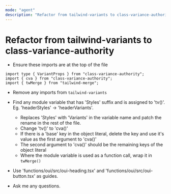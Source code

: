 ```yaml
---
mode: "agent"
description: "Refactor from tailwind-variants to class-variance-authority"
---
```


# Refactor from tailwind-variants to class-variance-authority

- Ensure these imports are at the top of the file

```
import type { VariantProps } from "class-variance-authority";
import { cva } from "class-variance-authority";
import { twMerge } from "tailwind-merge";
```

- Remove any imports from `tailwind-variants`
- Find any module variable that has 'Styles' suffix and is assigned to 'tv()'. Eg. 'headerStyles' -> 'headerVariants'.

  - Replaces 'Styles' with 'Variants' in the variable name and patch the rename in the rest of the file.
  - Change 'tv()' to 'cva()'
  - If there is a 'base' key in the object literal, delete the key and use it's value as the first argument to 'cva()'
  - The second argument to 'cva()' should be the remaining keys of the object literal
  - Where the module variable is used as a function call, wrap it in `twMerge()`

- Use 'functions/oui/src/oui-heading.tsx' and 'functions/oui/src/oui-button.tsx' as guides.
- Ask me any questions.
